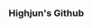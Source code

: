 ### Highjun's Github

<!-- ### Engineer Highjun


<h3 align="center">Tech Stack</h3>
<h4>Programming Languages</h4>
<p>
  <img src="https://img.shields.io/badge/Python3-3572A5?style=flat-square&logo=Python&logoColor=white"/></a>&nbsp 
  <img src="https://img.shields.io/badge/Java-B07219?style=flat-square&logo=Java&logoColor=white"/></a>&nbsp 
  <img src="https://img.shields.io/badge/C++-F34B7D?style=flat-square&logo=C%2B%2B&logoColor=white"/></a>&nbsp 
  <img src="https://img.shields.io/badge/C-555555?style=flat-square&logo=C&logoColor=white"/></a>&nbsp 
  <img src="https://img.shields.io/badge/Javascript-F1E05A?style=flat-square&logo=javascript&logoColor=white"/></a>&nbsp 
</p>
<hr/>
<h4>Frameworks</h4>
<p>
  <img src="https://img.shields.io/badge/Pytorch-FF6600?style=flat-square&logo=pytorch&logoColor=white"/></a>&nbsp
  <img src="https://img.shields.io/badge/React-87CEEB?style=flat-square&logo=React&logoColor=white"/></a>&nbsp
  <img src="https://img.shields.io/badge/React-3766AB?style=flat-square&logo=react&logoColor=white"/></a>&nbsp
  <img src="https://img.shields.io/badge/Spring-6DB33F?style=flat-square&logo=Spring&logoColor=white"/></a>&nbsp
</p>
-->
